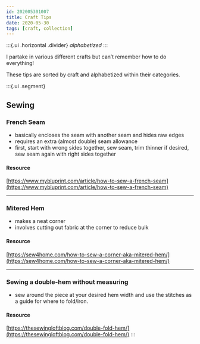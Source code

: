 ```yaml
---
id: 202005301007
title: Craft Tips
date: 2020-05-30
tags: [craft, collection]
---
```

:::{.ui .horizontal .divider}
*alphabetized*
:::

I partake in various different crafts but can’t remember how to do everything! 

These tips are sorted by craft and alphabetized within their categories.

:::{.ui .segment}
## Sewing

### French Seam
- basically encloses the seam with another seam and hides raw edges
- requires an extra (almost double) seam allowance
- first, start with wrong sides together, sew seam, trim thinner if desired, sew seam again with right sides together
#### Resource
[https://www.mybluprint.com/article/how-to-sew-a-french-seam](https://www.mybluprint.com/article/how-to-sew-a-french-seam)

---

### Mitered Hem
- makes a neat corner
- involves cutting out fabric at the corner to reduce bulk
#### Resource
[https://sew4home.com/how-to-sew-a-corner-aka-mitered-hem/](https://sew4home.com/how-to-sew-a-corner-aka-mitered-hem/)

---

### Sewing a double-hem without measuring
- sew around the piece at your desired hem width and use the stitches as a guide for where to fold/iron.
#### Resource
[https://thesewingloftblog.com/double-fold-hem/](https://thesewingloftblog.com/double-fold-hem/)
:::





